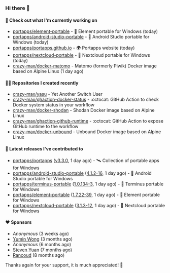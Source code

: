 ### Hi there 👋

#### 👷 Check out what I'm currently working on

- [portapps/element-portable](https://github.com/portapps/element-portable) - 🚀 Element portable for Windows (today)
- [portapps/android-studio-portable](https://github.com/portapps/android-studio-portable) - 🚀 Android Studio portable for Windows (today)
- [portapps/portapps.github.io](https://github.com/portapps/portapps.github.io) - 🌍 Portapps website (today)
- [portapps/nextcloud-portable](https://github.com/portapps/nextcloud-portable) - 🚀 Nextcloud portable for Windows (today)
- [crazy-max/docker-matomo](https://github.com/crazy-max/docker-matomo) - Matomo (formerly Piwik) Docker image based on Alpine Linux (1 day ago)

#### 👨‍💻 Repositories I created recently

- [crazy-max/yasu](https://github.com/crazy-max/yasu) - Yet Another Switch User
- [crazy-max/ghaction-docker-status](https://github.com/crazy-max/ghaction-docker-status) - :octocat: GitHub Action to check Docker system status in your workflow
- [crazy-max/docker-shodan](https://github.com/crazy-max/docker-shodan) - Shodan Docker image based on Alpine Linux
- [crazy-max/ghaction-github-runtime](https://github.com/crazy-max/ghaction-github-runtime) - :octocat: GitHub Action to expose GitHub runtime to the workflow
- [crazy-max/docker-unbound](https://github.com/crazy-max/docker-unbound) - Unbound Docker image based on Alpine Linux

#### 🚀 Latest releases I've contributed to

- [portapps/portapps](https://github.com/portapps/portapps) ([v3.3.0](https://github.com/portapps/portapps/releases/tag/v3.3.0), 1 day ago) - 🛰 Collection of portable apps for Windows
- [portapps/android-studio-portable](https://github.com/portapps/android-studio-portable) ([4.1.2-16](https://github.com/portapps/android-studio-portable/releases/tag/4.1.2-16), 1 day ago) - 🚀 Android Studio portable for Windows
- [portapps/terminus-portable](https://github.com/portapps/terminus-portable) ([1.0.134-3](https://github.com/portapps/terminus-portable/releases/tag/1.0.134-3), 1 day ago) - 🚀 Terminus portable for Windows 
- [portapps/element-portable](https://github.com/portapps/element-portable) ([1.7.22-39](https://github.com/portapps/element-portable/releases/tag/1.7.22-39), 1 day ago) - 🚀 Element portable for Windows
- [portapps/nextcloud-portable](https://github.com/portapps/nextcloud-portable) ([3.1.3-12](https://github.com/portapps/nextcloud-portable/releases/tag/3.1.3-12), 1 day ago) - 🚀 Nextcloud portable for Windows

#### ❤️ Sponsors
- _Anonymous_ (3 weeks ago)
- [Yumin Wong](https://github.com/itsbagpack) (3 months ago)
- _Anonymous_ (6 months ago)
- [Steven Yuan](https://github.com/syuan100) (7 months ago)
- [Rancoud](https://github.com/rancoud) (8 months ago)

Thanks again for your support, it is much appreciated! 🙏
